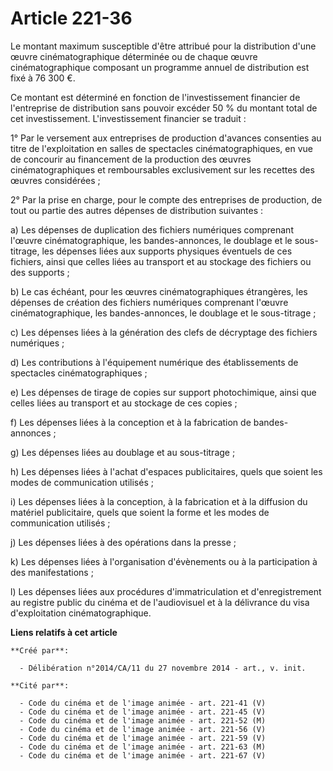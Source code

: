 # Article 221-36

Le montant maximum susceptible d'être attribué pour la distribution d'une œuvre cinématographique déterminée ou de chaque
œuvre cinématographique composant un programme annuel de distribution est fixé à 76 300 €. 

Ce montant est déterminé en fonction de l'investissement financier de l'entreprise de distribution sans pouvoir excéder 50 %
du montant total de cet investissement. L'investissement financier se traduit : 

1° Par le versement aux entreprises de production d'avances consenties au titre de l'exploitation en salles de spectacles
cinématographiques, en vue de concourir au financement de la production des œuvres cinématographiques et remboursables
exclusivement sur les recettes des œuvres considérées ; 

2° Par la prise en charge, pour le compte des entreprises de production, de tout ou partie des autres dépenses de
distribution suivantes : 

a) Les dépenses de duplication des fichiers numériques comprenant l'œuvre cinématographique, les bandes-annonces, le doublage
et le sous-titrage, les dépenses liées aux supports physiques éventuels de ces fichiers, ainsi que celles liées au transport
et au stockage des fichiers ou des supports ; 

b) Le cas échéant, pour les œuvres cinématographiques étrangères, les dépenses de création des fichiers numériques comprenant
l'œuvre cinématographique, les bandes-annonces, le doublage et le sous-titrage ; 

c) Les dépenses liées à la génération des clefs de décryptage des fichiers numériques ; 

d) Les contributions à l'équipement numérique des établissements de spectacles cinématographiques ; 

e) Les dépenses de tirage de copies sur support photochimique, ainsi que celles liées au transport et au stockage de ces
copies ; 

f) Les dépenses liées à la conception et à la fabrication de bandes-annonces ; 

g) Les dépenses liées au doublage et au sous-titrage ; 

h) Les dépenses liées à l'achat d'espaces publicitaires, quels que soient les modes de communication utilisés ; 

i) Les dépenses liées à la conception, à la fabrication et à la diffusion du matériel publicitaire, quels que soient la forme
et les modes de communication utilisés ; 

j) Les dépenses liées à des opérations dans la presse ; 

k) Les dépenses liées à l'organisation d'évènements ou à la participation à des manifestations ; 

l) Les dépenses liées aux procédures d'immatriculation et d'enregistrement au registre public du cinéma et de l'audiovisuel
et à la délivrance du visa d'exploitation cinématographique.

**Liens relatifs à cet article**

	**Créé par**:

	  - Délibération n°2014/CA/11 du 27 novembre 2014 - art., v. init.

	**Cité par**:

	  - Code du cinéma et de l'image animée - art. 221-41 (V)
	  - Code du cinéma et de l'image animée - art. 221-45 (V)
	  - Code du cinéma et de l'image animée - art. 221-52 (M)
	  - Code du cinéma et de l'image animée - art. 221-56 (V)
	  - Code du cinéma et de l'image animée - art. 221-59 (V)
	  - Code du cinéma et de l'image animée - art. 221-63 (M)
	  - Code du cinéma et de l'image animée - art. 221-67 (V)

